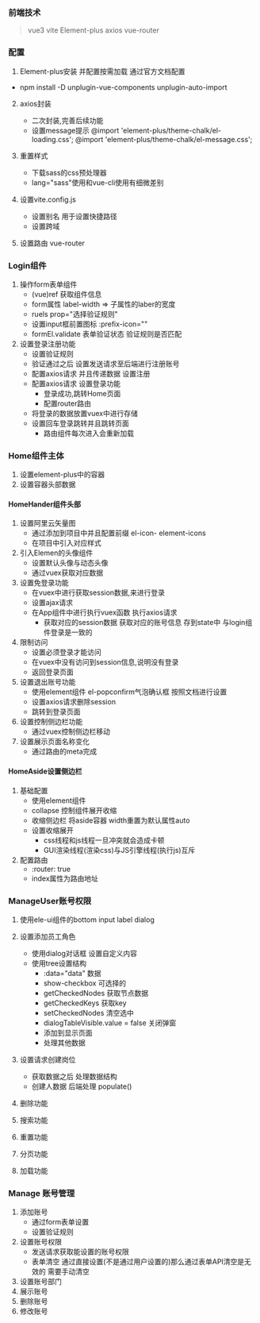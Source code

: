 ### 前端技术
> vue3 vite Element-plus    axios vue-router

### 配置

1. Element-plus安装  并配置按需加载  通过官方文档配置
 - npm install -D unplugin-vue-components unplugin-auto-import

2. axios封装
    - 二次封装,完善后续功能
    - 设置message提示
    @import 'element-plus/theme-chalk/el-loading.css';
    @import 'element-plus/theme-chalk/el-message.css';
    
3. 重置样式
    - 下载sass的css预处理器
    - lang="sass"使用和vue-cli使用有细微差别

4. 设置vite.config.js
    - 设置别名 用于设置快捷路径
    - 设置跨域

5. 设置路由 vue-router

### Login组件
1. 操作form表单组件
    - (vue)ref 获取组件信息
    - form属性 label-width => 子属性的laber的宽度
    - ruels prop="选择验证规则"
    - 设置input框前置图标   :prefix-icon=""
    - formEl.validate   表单验证状态 验证规则是否匹配
2. 设置登录注册功能
    - 设置验证规则
    - 验证通过之后 设置发送请求至后端进行注册账号
    - 配置axios请求 并且传递数据 设置注册
    - 配置axios请求 设置登录功能
        - 登录成功,跳转Home页面
        - 配置router路由
    - 将登录的数据放置vuex中进行存储
    - 设置回车登录跳转并且跳转页面
        - 路由组件每次进入会重新加载

### Home组件主体
1. 设置element-plus中的容器
2. 设置容器头部数据
#### HomeHander组件头部
1. 设置阿里云矢量图
    - 通过添加到项目中并且配置前缀 el-icon-  element-icons
    - 在项目中引入对应样式
2. 引入Elemen的头像组件
    - 设置默认头像与动态头像
    - 通过vuex获取对应数据
3. 设置免登录功能
    - 在vuex中进行获取session数据,来进行登录
    - 设置ajax请求
    - 在App组件中进行执行vuex函数 执行axios请求
        - 获取对应的session数据  获取对应的账号信息  存到state中 与login组件登录是一致的
4. 限制访问
    - 设置必须登录才能访问
    - 在vuex中没有访问到session信息,说明没有登录
    - 返回登录页面
5. 设置退出账号功能
    - 使用element组件   el-popconfirm气泡确认框 按照文档进行设置
    - 设置axios请求删除session
    - 跳转到登录页面
6. 设置控制侧边栏功能
    - 通过vuex控制侧边栏移动
7. 设置展示页面名称变化
    - 通过路由的meta完成


#### HomeAside设置侧边栏
1. 基础配置
    - 使用element组件
    - collapse  控制组件展开收缩
    - 收缩侧边栏 将aside容器 width重置为默认属性auto
    - 设置收缩展开
        - css线程和js线程一旦冲突就会造成卡顿
        - GUI渲染线程(渲染css)与JS引擎线程(执行js)互斥
2. 配置路由
    - :router: true
    - index属性为路由地址

### ManageUser账号权限
1. 使用ele-ui组件的bottom input label dialog
2. 设置添加员工角色
    - 使用dialog对话框 设置自定义内容
    - 使用tree设置结构
        - :data="data" 数据
        - show-checkbox 可选择的
        - getCheckedNodes   获取节点数据
        - getCheckedKeys    获取key
        - setCheckedNodes   清空选中
        - dialogTableVisible.value = false 关闭弹窗
        - 添加到显示页面
        - 处理其他数据
3. 设置请求创建岗位
    - 获取数据之后  处理数据结构
    - 创建人数据 后端处理 populate()
    
4. 删除功能
5. 搜索功能
6. 重置功能
7. 分页功能
8. 加载功能

### Manage 账号管理
1. 添加账号
    - 通过form表单设置
    - 设置验证规则
2. 设置账号权限
    - 发送请求获取能设置的账号权限
    - 表单清空 通过直接设置(不是通过用户设置的)那么通过表单API清空是无效的 需要手动清空
3. 设置账号部门
4. 展示账号
5. 删除账号
6. 修改账号
 